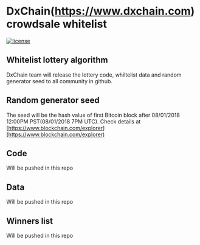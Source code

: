 # DxChain(https://www.dxchain.com) crowdsale whitelist 

[![license](https://img.shields.io/github/license/mashape/apistatus.svg?style=flat-square)](https://opensource.org/licenses/MIT)

## Whitelist lottery algorithm

DxChain team will release the lottery code, whiltelist data and random generator seed to all community in github.

## Random generator seed

The seed will be the hash value of first Bitcoin block after 08/01/2018 12:00PM PST(08/01/2018 7PM UTC).  Check details at [https://www.blockchain.com/explorer](https://www.blockchain.com/explorer)

## Code
Will be pushed in this repo


## Data
Will be pushed in this repo

## Winners list
Will be pushed in this repo